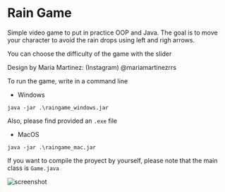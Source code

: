 # Rain Game
Simple video game to put in practice OOP and Java. The goal is to move your character to avoid the rain drops using left and righ arrows. 

You can choose the difficulty of the game with the slider

Design by Maria Martinez: (Instagram) @mariamartinezrrs

To run the game, write in a command line

* Windows

`java -jar .\raingame_windows.jar`

Also, please find provided an `.exe` file

* MacOS

`java -jar .\raingame_mac.jar`

If you want to compile the proyect by yourself, please note that the main class is `Game.java`

![screenshot](https://github.com/ginesmartinezros/raingame/assets/122172330/c255a19a-3ccd-4fb4-8d9a-fdfce1d47f50)
